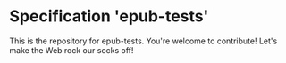 
# Specification 'epub-tests'

This is the repository for epub-tests. You're welcome to contribute! Let's make the Web rock our socks
off!
